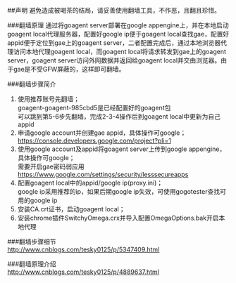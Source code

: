 ##声明
避免造成被喝茶的结局，请妥善使用翻墙工具，不作恶，且翻且珍惜。

###翻墙原理
通过将goagent server部署在google appengine上，并在本地启动goagent local代理服务器，配置好google ip便于goagent local查找gae，配置好appid便于定位到gae上的goagent server，二者配置完成后，通过本地浏览器代理访问本地代理goagent local，而goagent local将请求转发到gae上的goagent server，goagent server访问外网数据并返回给goagent local并交由浏览器。由于gae是不受GFW屏蔽的，这样即可翻墙。

###翻墙步骤简介
1. 使用推荐账号先翻墙；  
goagent-goagent-985cbd5是已经配置好的goagent包  
可以跳到第5-6步先翻墙，完成2-3-4操作后到goagent local中更新为自己appid  
2. 申请google account并创建gae appid，具体操作可google；  
https://console.developers.google.com/project?pli=1  
3. 使用google account及appid将goagent server上传到google appengine，具体操作可google；  
需要开启gae密码弱应用 https://www.google.com/settings/security/lesssecureapps  
4. 配置goagent local中的appid/google ip(proxy.ini)；  
google ip采用推荐的ip，如果后期google ip失效，可使用gogotester查找可用的google ip  
5. 安装CA.crt证书，启动goagent local；  
6. 安装chrome插件SwitchyOmega.crx并导入配置OmegaOptions.bak开启本地代理  

###翻墙步骤细节  
http://www.cnblogs.com/tesky0125/p/5347409.html  

###翻墙原理介绍  
http://www.cnblogs.com/tesky0125/p/4889637.html  

